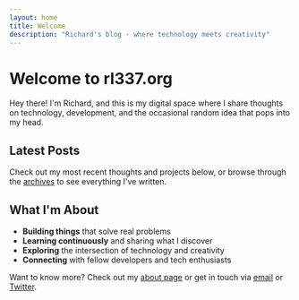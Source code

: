 ```yaml
---
layout: home
title: Welcome
description: "Richard's blog - where technology meets creativity"
---
```


# Welcome to rl337.org

Hey there! I'm Richard, and this is my digital space where I share thoughts on technology, development, and the occasional random idea that pops into my head.

## Latest Posts

Check out my most recent thoughts and projects below, or browse through the [archives](/archives/) to see everything I've written.

## What I'm About

- **Building things** that solve real problems
- **Learning continuously** and sharing what I discover
- **Exploring** the intersection of technology and creativity
- **Connecting** with fellow developers and tech enthusiasts

Want to know more? Check out my [about page](/about/) or get in touch via [email](mailto:rlee@tokyo3.com) or [Twitter](https://twitter.com/rl337).
